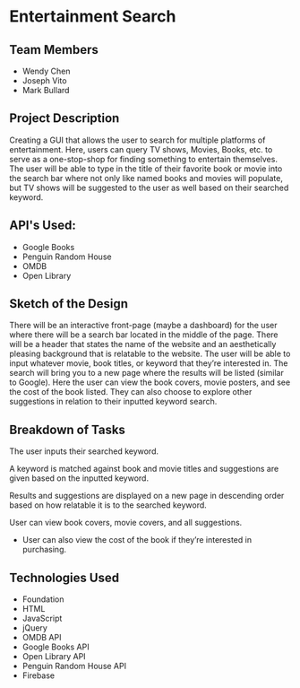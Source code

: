 # Entertainment Search

## Team Members

- Wendy Chen
- Joseph Vito
- Mark Bullard

## Project Description

Creating a GUI that allows the user to search for multiple platforms of entertainment. Here, users can query TV shows, Movies, Books, etc. to serve as a one-stop-shop for finding something to entertain themselves. The user will be able to type in the title of their favorite book or movie into the search bar where not only like named books and movies will populate, but TV shows will be suggested to the user as well based on their searched keyword.

## API's Used:

- Google Books
- Penguin Random House
- OMDB
- Open Library

## Sketch of the Design

There will be an interactive front-page (maybe a dashboard) for the user where there will be a search bar located in the middle of the page. There will be a header that states the name of the website and an aesthetically pleasing background that is relatable to the website. The user will be able to input whatever movie, book titles, or keyword that they’re interested in. The search will bring you to a new page where the results will be listed (similar to Google). Here the user can view the book covers, movie posters, and see the cost of the book listed. They can also choose to explore other suggestions in relation to their inputted keyword search.

## Breakdown of Tasks

The user inputs their searched keyword.

A keyword is matched against book and movie titles and suggestions are given based on the inputted keyword.

Results and suggestions are displayed on a new page in descending order based on how relatable it is to the searched keyword.

User can view book covers, movie covers, and all suggestions.

- User can also view the cost of the book if they’re interested in purchasing.

## Technologies Used

- Foundation
- HTML
- JavaScript
- jQuery
- OMDB API
- Google Books API
- Open Library API
- Penguin Random House API
- Firebase
